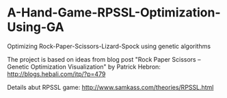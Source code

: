 # A-Hand-Game-RPSSL-Optimization-Using-GA
Optimizing Rock-Paper-Scissors-Lizard-Spock using genetic algorithms

The project is based on ideas from blog post "Rock Paper Scissors – Genetic Optimization Visualization" by Patrick Hebron: http://blogs.hebali.com/itp/?p=479

Details abut RPSSL game:
http://www.samkass.com/theories/RPSSL.html
